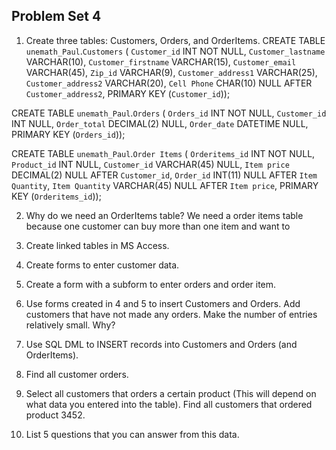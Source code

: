 ## Problem Set 4 

1. Create three tables: Customers, Orders, and OrderItems.
CREATE TABLE `unemath_Paul`.`Customers` (
  `Customer_id` INT NOT NULL,
  `Customer_lastname` VARCHAR(10),
  `Customer_firstname` VARCHAR(15),
  `Customer_email` VARCHAR(45),
  `Zip_id` VARCHAR(9),
  `Customer_address1` VARCHAR(25),
  `Customer_address2` VARCHAR(20),
  `Cell Phone` CHAR(10) NULL AFTER `Customer_address2`,
  PRIMARY KEY (`Customer_id`));

CREATE TABLE `unemath_Paul`.`Orders` (
  `Orders_id` INT NOT NULL,
  `Customer_id` INT NULL,
  `Order_total` DECIMAL(2) NULL,
  `Order_date` DATETIME NULL,
  PRIMARY KEY (`Orders_id`));
  
  CREATE TABLE `unemath_Paul`.`Order Items` (
  `Orderitems_id` INT NOT NULL,
  `Product_id` INT NULL,
  `Customer_id` VARCHAR(45) NULL,
  `Item price` DECIMAL(2) NULL AFTER `Customer_id`,
  `Order_id` INT(11) NULL AFTER `Item Quantity`,
  `Item Quantity` VARCHAR(45) NULL AFTER `Item price`,
  PRIMARY KEY (`Orderitems_id`));
  
  
2. Why do we need an OrderItems table?
  We need a order items table because one customer can buy more than one item and want to 

3. Create linked tables in MS Access.

4. Create forms to enter customer data.

5. Create a form with a subform to enter orders and order item.

6. Use forms created in 4 and 5 to insert Customers and Orders.  Add customers that have not made any orders. Make the number of entries relatively small.  Why?  

7. Use SQL DML to INSERT records into Customers and Orders (and OrderItems).  

8. Find all customer orders.

9. Select all customers that orders a certain product (This will depend on what data you entered into the table).  Find all customers that ordered product 3452.  

10. List 5 questions that you can answer from this data.
